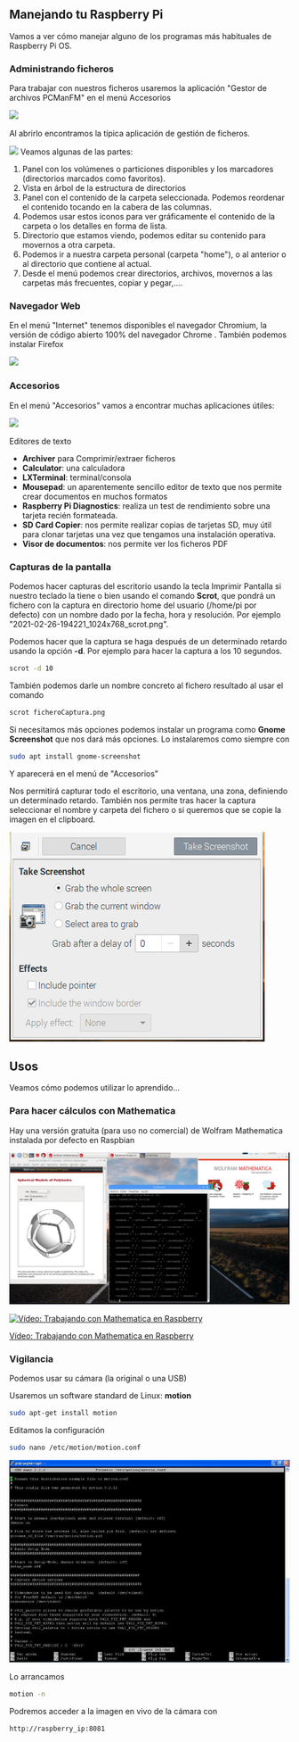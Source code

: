 ## Manejando tu Raspberry Pi

Vamos a ver cómo manejar alguno de los programas más habituales de Raspberry Pi OS.

### Administrando ficheros

Para trabajar con nuestros ficheros usaremos la aplicación "Gestor de archivos PCManFM" en el menú Accesorios

![](icono_gestor_ficheros.png)

Al abrirlo encontramos la típica aplicación de gestión de ficheros.

![](gestor_ficheros.png)
Veamos algunas de las partes:
1. Panel con los volúmenes o particiones disponibles y los marcadores (directorios marcados como favoritos).
2. Vista en árbol de la estructura de directorios
3. Panel con el contenido de la carpeta seleccionada. Podemos reordenar el contenido  tocando en la cabera de las columnas.
4. Podemos usar estos iconos para ver gráficamente el contenido de la carpeta o los detalles en forma de lista.
5. Directorio que estamos viendo, podemos editar su contenido para movernos a otra carpeta.
6. Podemos ir a nuestra carpeta personal (carpeta "home"), o al anterior o al directorio que contiene al actual.
7.  Desde el menú podemos crear directorios, archivos, movernos a las carpetas más frecuentes, copiar y pegar,....
### Navegador Web

En el menú "Internet" tenemos disponibles el navegador Chromium, la versión de código abierto 100% del navegador Chrome . También podemos instalar Firefox

![](menu_internet.png)

### Accesorios

En el menú "Accesorios" vamos a encontrar muchas aplicaciones útiles:

![](aplicaciones_menu_accesorios.png)

Editores de texto
* **Archiver** para Comprimir/extraer ficheros
* **Calculator**: una calculadora
* **LXTerminal**: terminal/consola
* **Mousepad**: un aparentemente sencillo editor de texto que nos permite crear documentos en muchos formatos
* **Raspberry Pi Diagnostics**: realiza un test de rendimiento sobre una tarjeta recién formateada.
* **SD Card Copier**: nos permite realizar copias de tarjetas SD, muy útil para clonar tarjetas una vez que tengamos una instalación operativa.
* **Visor de documentos**: nos permite ver los ficheros PDF



### Capturas de la pantalla

Podemos hacer capturas del escritorio usando la tecla Imprimir Pantalla si nuestro teclado la tiene o bien usando el comando **Scrot**, que pondrá un fichero con la captura en directorio home del usuario (/home/pi por defecto) con un nombre dado por la fecha, hora y resolución. Por ejemplo "2021-02-26-194221_1024x768_scrot.png".

Podemos hacer que la captura se haga después de un determinado retardo usando la opción **-d**. Por ejemplo para hacer la captura a los 10 segundos. 

```sh
scrot -d 10
```

También podemos darle un nombre concreto al fichero resultado al usar el comando

```sh
scrot ficheroCaptura.png
```

Si necesitamos más opciones podemos instalar un programa como **Gnome Screenshot** que nos dará más opciones. Lo instalaremos como siempre con

```sh
sudo apt install gnome-screenshot
```
Y aparecerá en el menú de "Accesorios"

Nos permitirá capturar todo el escritorio, una ventana, una zona, definiendo un determinado retardo. También nos permite tras hacer la captura seleccionar el nombre y carpeta del fichero o si queremos que se copie la imagen en el clipboard.

![gnome-screenshot](./images/gnome-screenshot.png)


## Usos

Veamos cómo podemos utilizar lo aprendido...

### Para hacer cálculos con Mathematica

Hay una versión gratuita (para uso no comercial) de Wolfram  Mathematica instalada por defecto en Raspbian

![Mathematica en Raspberry Pi](./images/Mathematica.png)

[![Vídeo: Trabajando con Mathematica en Raspberry](https://img.youtube.com/vi/VVHoREZ8Rc4/0.jpg)](https://drive.google.com/file/d/1oXjMaNmL4gpaTHPePZYbIb6_lRsAGODi/view?usp=sharing)


[Vídeo: Trabajando con Mathematica en Raspberry](https://drive.google.com/file/d/1oXjMaNmL4gpaTHPePZYbIb6_lRsAGODi/view?usp=sharing)


### Vigilancia

Podemos usar su cámara (la original o una USB)

Usaremos un software standard de Linux: **motion**

```sh
sudo apt-get install motion
```

Editamos la configuración

```sh
sudo nano /etc/motion/motion.conf
```

![usando motion](./images/motion.jpg)

Lo arrancamos
```sh
motion -n
```

Podremos acceder a la imagen en vivo de la cámara con

```sh
http://raspberry_ip:8081
```
 
